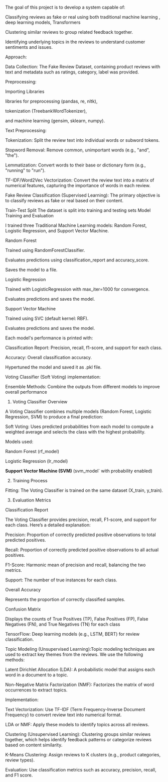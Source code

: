 The goal of this project is to develop a system capable of: 

Classifying reviews as fake or real using both traditional machine learning , deep learning models, Transformers 

Clustering similar reviews to group related feedback together. 

Identifying underlying topics in the reviews to understand customer sentiments and issues. 

Approach: 

Data Collection: The Fake Review Dataset, containing product reviews with text and metadata such as ratings, category, label was provided. 

Preprocessing: 

 Importing Libraries 

libraries for preprocessing (pandas, re, nltk),  

tokenization (TreebankWordTokenizer), 

 and machine learning (gensim, sklearn, numpy). 

 Text Preprocessing: 

Tokenization: Split the review text into individual words or subword tokens. 

Stopword Removal: Remove common, unimportant words (e.g., "and", "the"). 

Lemmatization: Convert words to their base or dictionary form (e.g., "running" to "run"). 

TF-IDF/Word2Vec Vectorization: Convert the review text into a matrix of numerical features, capturing the importance of words in each review. 

Fake Review Classification (Supervised Learning): The primary objective is to classify reviews as fake or real based on their content.  

Train-Test Split    The dataset is split into training and testing sets                                         Model Training and Evaluation 

I  trained three Traditional Machine Learning models: Random Forest, Logistic Regression, and Support Vector Machine. 

Random Forest 

Trained using RandomForestClassifier. 

Evaluates predictions using classification_report and accuracy_score. 

Saves the model to a file. 

Logistic Regression 

Trained with LogisticRegression with max_iter=1000 for convergence. 

Evaluates predictions and saves the model. 

Support Vector Machine 

Trained using SVC (default kernel: RBF). 

Evaluates predictions and saves the model. 

Each model's performance is printed with: 

Classification Report: Precision, recall, f1-score, and support for each class. 

Accuracy: Overall classification accuracy. 

Hypertuned the model and saved it as .pkl file. 

 

 

Voting Classifier (Soft Voting) implementation: 

Ensemble Methods: Combine the outputs from different models to improve overall performance 

1. Voting Classifier Overview 

A Voting Classifier combines multiple models (Random Forest, Logistic Regression, SVM) to produce a final prediction: 

Soft Voting: Uses predicted probabilities from each model to compute a weighted average and selects the class with the highest probability. 

Models used: 

Random Forest (rf_model) 

Logistic Regression (lr_model) 

**Support Vector Machine (SVM)** (svm_model` with probability enabled) 

 

2. Training Process 

Fitting: The Voting Classifier is trained on the same dataset (X_train, y_train). 


3. Evaluation Metrics 

Classification Report 

The Voting Classifier provides precision, recall, F1-score, and support for each class. Here’s a detailed explanation: 

Precision: Proportion of correctly predicted positive observations to total predicted positives. 

Recall: Proportion of correctly predicted positive observations to all actual positives. 

F1-Score: Harmonic mean of precision and recall, balancing the two metrics. 

Support: The number of true instances for each class. 

Overall Accuracy 

Represents the proportion of correctly classified samples. 

Confusion Matrix 

Displays the counts of True Positives (TP), False Positives (FP), False Negatives (FN), and True Negatives (TN) for each class 

TensorFlow: Deep learning models (e.g., LSTM, BERT) for review classification. 


Topic Modeling (Unsupervised Learning):Topic modeling techniques are used to extract key themes from the reviews. We use the following methods: 

Latent Dirichlet Allocation (LDA): A probabilistic model that assigns each word in a document to a topic. 

Non-Negative Matrix Factorization (NMF): Factorizes the matrix of word occurrences to extract topics. 

Implementation: 

Text Vectorization: Use TF-IDF (Term Frequency-Inverse Document Frequency) to convert review text into numerical format. 

LDA or NMF: Apply these models to identify topics across all reviews. 

Clustering (Unsupervised Learning): Clustering groups similar reviews together, which helps identify feedback patterns or categorize reviews based on content similarity. 

K-Means Clustering: Assign reviews to K clusters (e.g., product categories, review types). 

Evaluation: Use classification metrics such as accuracy, precision, recall, and F1 score. 

 
